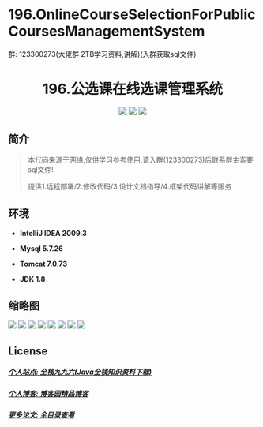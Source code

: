 
# 196.OnlineCourseSelectionForPublicCoursesManagementSystem

<p>群: 123300273(大佬群 2TB学习资料,讲解)(入群获取sql文件)</p>

<p><h1 align="center">196.公选课在线选课管理系统</h1></p>


<p align="center">
	<img src="https://img.shields.io/badge/jdk-1.8-orange.svg"/>
    <img src="https://img.shields.io/badge/springboot-5.x-lightgrey.svg"/>
    <img src="https://img.shields.io/badge/vue-3.x-yellow.svg"/>
</p>

## 简介

> 本代码来源于网络,仅供学习参考使用,请入群(123300273)后联系群主索要sql文件!
>
> 提供1.远程部署/2.修改代码/3.设计文档指导/4.框架代码讲解等服务





## 环境

- <b>IntelliJ IDEA 2009.3</b>

- <b>Mysql 5.7.26</b>

- <b>Tomcat 7.0.73</b>

- <b>JDK 1.8</b>




## 缩略图

![](https://img2023.cnblogs.com/blog/588112/202302/588112-20230204183625194-1652371803.png)
![](https://img2023.cnblogs.com/blog/588112/202302/588112-20230204183629463-2044913151.png)
![](https://img2023.cnblogs.com/blog/588112/202302/588112-20230204183634658-1791154348.png)
![](https://img2023.cnblogs.com/blog/588112/202302/588112-20230204183638796-2005241378.png)
![](https://img2023.cnblogs.com/blog/588112/202302/588112-20230204183646508-1776913170.png)
![](https://img2023.cnblogs.com/blog/588112/202302/588112-20230204183656204-238638736.png)
![](https://img2023.cnblogs.com/blog/588112/202302/588112-20230204183701014-1576268278.png)
![](https://img2023.cnblogs.com/blog/588112/202302/588112-20230204183705587-100677052.png)


## License

##### [个人站点: 全栈九九六(Java全栈知识资料下载)](https://www.blog996.com/)
##### [个人博客: 博客园精品博客](https://www.cnblogs.com/yysbolg/)
##### [更多论文: 全目录查看](https://www.blog996.com/md/2021-09-22-1632317852192.html)



